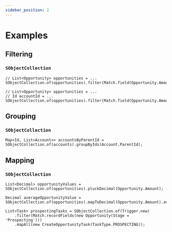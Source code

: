 ```yaml
---
sidebar_position: 2
---
```


# Examples

## Filtering

### `SObjectCollection`

```apex title="Find opportunities over 150,000"
// List<Opportunity> opportunities = ...
SObjectCollection.of(opportunities).filter(Match.field(Opportunity.Amount).greaterThan(150000));
```

```apex title="Find opportunities over 150,000 that belong to a specific account"
// List<Opportunity> opportunities = ...
// Id accountId = ...
SObjectCollection.of(opportunities).filter(Match.field(Opportunity.Amount).greaterThan(150000).also(Opportunity.AccountId).equals(accountId));
```

## Grouping

### `SObjectCollection`

```apex title="Group accounts by parent accounts"
Map<Id, List<Account>> accountsByParentId = SObjectCollection.of(accounts).groupByIds(Account.ParentId);
```

## Mapping

### `SObjectCollection`

```apex title="Pluck opportunity values"
List<Decimal> opportunityValues = SObjectCollection.of(opportunities).pluckDecimal(Opportunity.Amount);
```

```apex title="Find average opportunity value"
Decimal averageOpportunityValue = SObjectCollection.of(opportunities).mapToDecimal(Opportunity.Amount).average();
```

```apex title="Change fields on filtered opportunities in a trigger"
List<Task> prospectingTasks = SObjectCollection.of(Trigger.new)
	.filter(Match.recordFields(new Opportunity(Stage = 'Prospecting')))
	.mapAll(new CreateOpportunityTask(TaskType.PROSPECTING));
```